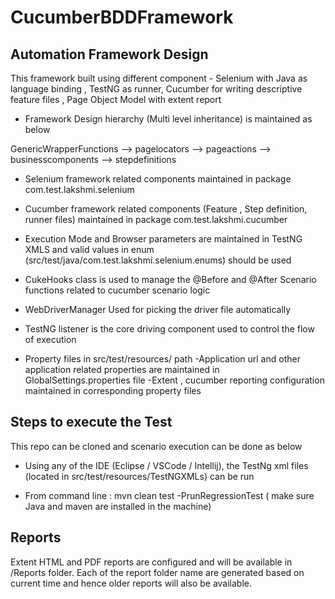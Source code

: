 # CucumberBDDFramework

## Automation Framework Design

This framework built using different component - Selenium with Java as language binding , TestNG as runner, Cucumber for writing descriptive feature files , Page Object Model with extent report

* Framework Design hierarchy (Multi level inheritance) is maintained as below

GenericWrapperFunctions --> pagelocators --> pageactions --> businesscomponents --> stepdefinitions 

* Selenium framework related components maintained in package com.test.lakshmi.selenium

* Cucumber framework related components (Feature , Step definition, runner files) maintained in package com.test.lakshmi.cucumber

* Execution Mode and Browser parameters are maintained in TestNG XMLS and valid values in enum (src/test/java/com.test.lakshmi.selenium.enums) should be used

* CukeHooks class is used to manage the @Before and @After Scenario functions related to cucumber scenario logic

* WebDriverManager Used for picking the driver file automatically

* TestNG listener is the core driving component used to control the flow of execution

* Property files in src/test/resources/ path
	-Application url and other application related properties are maintained in GlobalSettings.properties file
	-Extent , cucumber reporting configuration maintained in corresponding property files


## Steps to execute the Test


This repo can be cloned and scenario execution can be done as below

* Using any of the IDE (Eclipse / VSCode / Intellij), the TestNg xml files (located in src/test/resources/TestNGXMLs) can be run

* From command line   : mvn clean test -PrunRegressionTest    ( make sure Java and maven are installed in the machine)


## Reports

Extent HTML and PDF reports are configured and will be available in /Reports folder. Each of the report folder name are generated based on current time and hence older 
reports will also be available.






